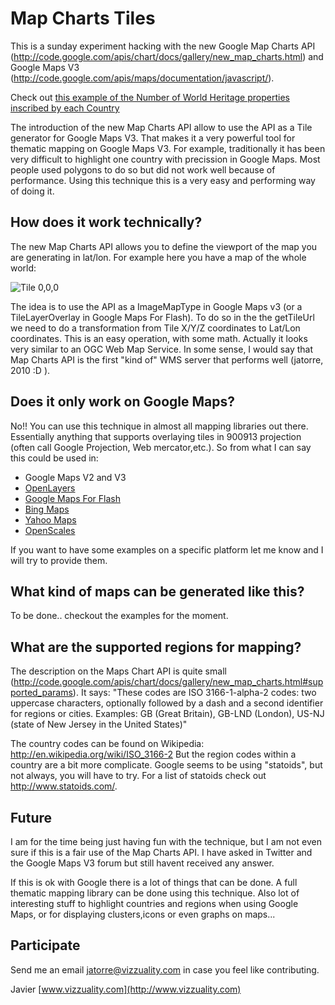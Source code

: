 # Map Charts Tiles

This is a sunday experiment hacking with the new Google Map Charts API (http://code.google.com/apis/chart/docs/gallery/new_map_charts.html) and Google Maps V3 (http://code.google.com/apis/maps/documentation/javascript/).

Check out [this example of the Number of World Heritage properties inscribed by each Country](http://vizzuality.s3.amazonaws.com/gmapcharts/whs_by_country.html )

The introduction of the new Map Charts API allow to use the API as a Tile generator for Google Maps V3. That makes it a very powerful tool for thematic mapping on Google Maps V3. For example, traditionally it has been very difficult to highlight one country with precission in Google Maps. Most people used polygons to do so but did not work well because of performance. Using this technique this is a very easy and performing way of doing it.

## How does it work technically?

The new Map Charts API allows you to define the viewport of the map you are generating in lat/lon. For example here you have a map of the whole world: 

![Tile 0,0,0](http://chart.apis.google.com/chart?cht=map:fixed=-85,-180,85,180&chs=256x256&chld=HT&chco=B3BCC0|FF0000|000000&chf=bg,s,FFFFFF
)

The idea is to use the API as a ImageMapType in Google Maps v3 (or a TileLayerOverlay in Google Maps For Flash). To do so in the the getTileUrl we need to do a transformation from Tile X/Y/Z coordinates to Lat/Lon coordinates. This is an easy operation, with some math. Actually it looks very similar to an OGC Web Map Service. In some sense, I would say that Map Charts API is the first "kind of" WMS server that performs well (jatorre, 2010 :D ).

## Does it only work on Google Maps?

No!! You can use this technique in almost all mapping libraries out there. Essentially anything that supports overlaying tiles in 900913 projection (often call Google Projection, Web mercator,etc.). So from what I can say this could be used in:

* Google Maps V2 and V3
* [OpenLayers](http://openlayers.org/)
* [Google Maps For Flash](http://code.google.com/apis/maps/documentation/flash/)
* [Bing Maps](http://www.microsoft.com/maps/developers/web.aspx)
* [Yahoo Maps](http://developer.yahoo.com/maps/)
* [OpenScales](http://openscales.org/)

If you want to have some examples on a specific platform let me know and I will try to provide them.

## What kind of maps can be generated like this?

To be done.. checkout the examples for the moment.

## What are the supported regions for mapping?

The description on the Maps Chart API is quite small (http://code.google.com/apis/chart/docs/gallery/new_map_charts.html#supported_params). It says: "These codes are ISO 3166-1-alpha-2 codes: two uppercase characters, optionally followed by a dash and a second identifier for regions or cities. Examples: GB (Great Britain), GB-LND (London), US-NJ (state of New Jersey in the United States)"

The country codes can be found on Wikipedia: http://en.wikipedia.org/wiki/ISO_3166-2 But the region codes within a country are a bit more complicate. Google seems to be using "statoids", but not always, you will have to try. For a list of statoids check out http://www.statoids.com/.

## Future

I am for the time being just having fun with the technique, but I am not even sure if this is a fair use of the Map Charts API. I have asked in Twitter and the Google Maps V3 forum but still havent received any answer.

If this is ok with Google there is a lot of things that can be done. A full thematic mapping library can be done using this technique. Also lot of interesting stuff to highlight countries and regions when using Google Maps, or for displaying clusters,icons or even graphs on maps...

## Participate

Send me an email [jatorre@vizzuality.com](mailto:jatorre@vizzuality.com) in case you feel like contributing.

Javier
[www.vizzuality.com](http://www.vizzuality.com)
